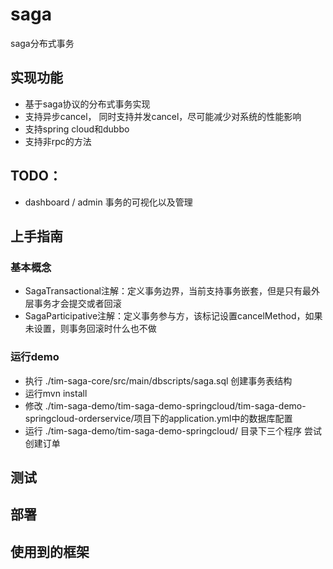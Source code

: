 # saga
saga分布式事务
## 实现功能
* 基于saga协议的分布式事务实现
* 支持异步cancel， 同时支持并发cancel，尽可能减少对系统的性能影响
* 支持spring cloud和dubbo
* 支持非rpc的方法
## TODO：
* dashboard / admin 事务的可视化以及管理
## 上手指南
### 基本概念
* SagaTransactional注解：定义事务边界，当前支持事务嵌套，但是只有最外层事务才会提交或者回滚
* SagaParticipative注解：定义事务参与方，该标记设置cancelMethod，如果未设置，则事务回滚时什么也不做
### 运行demo
* 执行 ./tim-saga-core/src/main/dbscripts/saga.sql 创建事务表结构
* 运行mvn install
* 修改 ./tim-saga-demo/tim-saga-demo-springcloud/tim-saga-demo-springcloud-orderservice/项目下的application.yml中的数据库配置
* 运行 ./tim-saga-demo/tim-saga-demo-springcloud/ 目录下三个程序 尝试创建订单
## 测试
## 部署
## 使用到的框架
